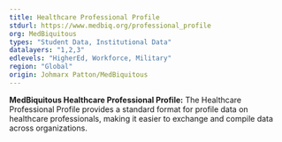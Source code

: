 ```yaml
---
title: Healthcare Professional Profile 
stdurl: https://www.medbiq.org/professional_profile
org: MedBiquitous
types: "Student Data, Institutional Data"
datalayers: "1,2,3"
edlevels: "HigherEd, Workforce, Military"
region: "Global"
origin: Johmarx Patton/MedBiquitous
---
```

**MedBiquitous Healthcare Professional Profile:** The Healthcare Professional Profile provides a standard format for profile data on healthcare professionals, making it easier to exchange and compile data across organizations.